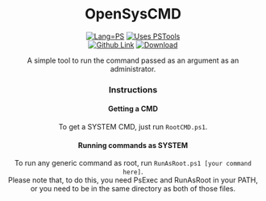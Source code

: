 <span align="center">

# OpenSysCMD

[![Lang=PS](https://img.shields.io/badge/Language-Powershell-blue?style=flat-square 'This Project uses PowerShell')](https://github.com/YieldingExploiter/OpenSysCMD/search?l=powershell) [![Uses PSTools](https://img.shields.io/badge/Uses-PSTools-darkblue?style=flat-square 'This project needs PSTools (PsExec) to work')](https://docs.microsoft.com/en-us/sysinternals/downloads/pstools)<br/>
[![Github Link](https://img.shields.io/badge/-Github-brightgreen?style=flat-square 'Github for OpenSysCMD
')](https://github.com/YieldingExploiter/OpenSysCMD) [![Download](https://img.shields.io/badge/-Download-red?style=flat-square 'Download OpenSysCMD
')](https://github.com/YieldingExploiter/OpenSysCMD/archive/refs/heads/main.zip)

A simple tool to run the command passed as an argument as an administrator.

### Instructions

#### Getting a CMD
To get a SYSTEM CMD, just run `RootCMD.ps1`.

#### Running commands as SYSTEM
To run any generic command as root, run `RunAsRoot.ps1 [your command here]`.<br/>
Please note that, to do this, you need PsExec and RunAsRoot in your PATH, or you need to be in the same directory as both of those files.

</span>
